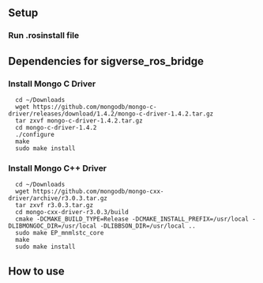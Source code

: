 ## Setup

### Run .rosinstall file


## Dependencies for sigverse_ros_bridge
### Install Mongo C Driver

```bash:
  cd ~/Downloads
  wget https://github.com/mongodb/mongo-c-driver/releases/download/1.4.2/mongo-c-driver-1.4.2.tar.gz
  tar zxvf mongo-c-driver-1.4.2.tar.gz
  cd mongo-c-driver-1.4.2
  ./configure
  make
  sudo make install
```

### Install Mongo C++ Driver

```bash:
  cd ~/Downloads
  wget https://github.com/mongodb/mongo-cxx-driver/archive/r3.0.3.tar.gz
  tar zxvf r3.0.3.tar.gz
  cd mongo-cxx-driver-r3.0.3/build
  cmake -DCMAKE_BUILD_TYPE=Release -DCMAKE_INSTALL_PREFIX=/usr/local -DLIBMONGOC_DIR=/usr/local -DLIBBSON_DIR=/usr/local ..
  sudo make EP_mnmlstc_core
  make
  sudo make install
```


## How to use
